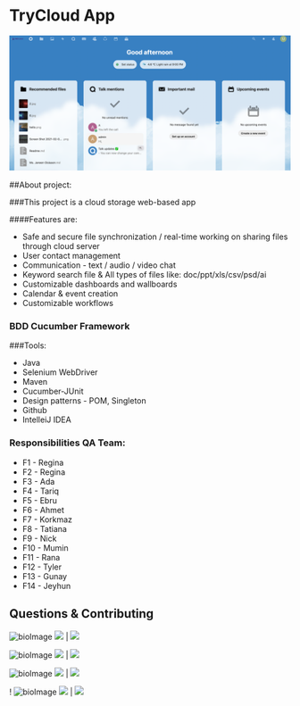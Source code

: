 # TryCloud App
![](src/image/TryCloud.png)

##About project:

###This project is a cloud storage web-based app

####Features are:

* Safe and secure file synchronization / real-time working on sharing files through cloud server
* User contact management   
* Communication  - text / audio / video chat  
* Keyword search file & All types of files like: doc/ppt/xls/csv/psd/ai
* Customizable dashboards and wallboards
* Calendar & event creation  
* Customizable workflows

  
### BDD Cucumber Framework

###Tools:
* Java
* Selenium WebDriver
* Maven
* Cucumber-JUnit
* Design patterns - POM, Singleton
* Github
* IntelleiJ IDEA

### Responsibilities QA Team:

* F1 - Regina
* F2 - Regina
* F3 - Ada
* F4 - Tariq
* F5 - Ebru
* F6 - Ahmet
* F7 - Korkmaz
* F8 - Tatiana
* F9 - Nick
* F10 - Mumin
* F11 - Rana
* F12 - Tyler
* F13 - Gunay
* F14 - Jeyhun

## Questions &  Contributing

![bioImage](https://avatars.githubusercontent.com/u/97197723?v=4&s=200)
[![](https://img.shields.io/badge/gitHub-OzkokAhmet-purple?style=plastic)](https://www.github.com/OzkokAhmet) |
[![](https://img.shields.io/badge/email-ahmetozkok@gmail.com-purple?style=plastic)](mailto:ahmetozkok@gmail.com)


![bioImage](https://avatars.githubusercontent.com/u/58890404?v=4&s=200)
[![](https://img.shields.io/badge/gitHub-Antidetka-red?style=plastic)](https://www.github.com/Gunay13) |
[![](https://img.shields.io/badge/email-musovirova@yahoo.com-red?style=plastic)](mailto:musovirova@yahoo.com)

![bioImage](https://avatars.githubusercontent.com/u/94186282?v=4&s=200)
[![](https://img.shields.io/badge/gitHub-tvasylyniuk-green?style=plastic)](https://www.github.com/) |
[![](https://img.shields.io/badge/email-tatianavasylyniuk@gmail.com-green?style=plastic)](mailto:tatianavasylyniuk@gmail.com)

!
![bioImage](https://avatars.githubusercontent.com/u/97210649?v=4&s=200)
[![](https://img.shields.io/badge/gitHub-Gunay13-pink?style=plastic)](https://www.github.com/Gunay13) |
[![](https://img.shields.io/badge/email-gunay.nur1303@gmail.com-pink?style=plastic)](mailto:gunay.nur1303@gmail.com)





